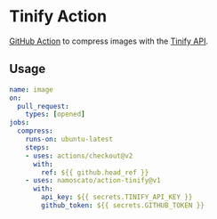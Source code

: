 # Tinify Action

[GitHub Action](https://github.com/features/actions) to compress images with the [Tinify API](https://tinypng.com/developers).

## Usage

```yaml
name: image
on:
  pull_request:
    types: [opened]
jobs:
  compress:
    runs-on: ubuntu-latest
    steps:
    - uses: actions/checkout@v2
      with:
        ref: ${{ github.head_ref }}
    - uses: namoscato/action-tinify@v1
      with:
        api_key: ${{ secrets.TINIFY_API_KEY }}
        github_token: ${{ secrets.GITHUB_TOKEN }}
```
